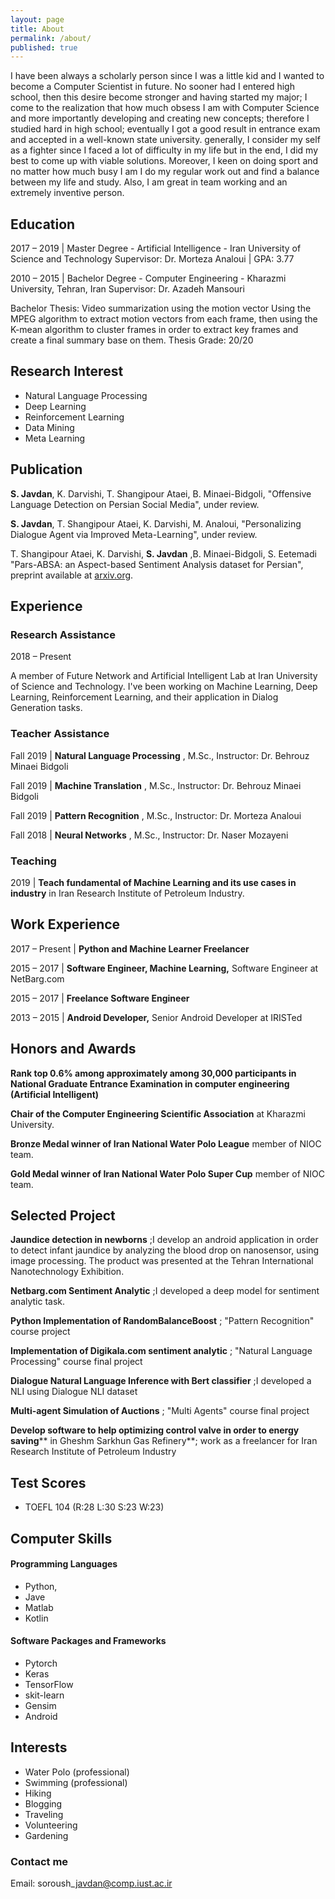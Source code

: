 ```yaml
---
layout: page
title: About
permalink: /about/
published: true
---
```


I have been always a scholarly person since I was a little kid and I wanted to become a Computer Scientist in future. No sooner had I entered high school, then this desire become stronger and having started my major; I come to the realization that how much obsess I am with Computer Science and more importantly developing and creating new concepts; therefore I studied hard in high school; eventually I got a good result in entrance exam and accepted in a well-known state university. generally, I consider my self as a fighter since I faced a lot of difficulty in my life but in the end, I did my best to come up with viable solutions.  Moreover, I keen on doing sport and no matter how much busy I am I do my regular work out and find a balance between my life and study. Also, I am great in team working and an extremely inventive person.



## Education

2017 – 2019 \| Master Degree - Artificial Intelligence - Iran University of Science and Technology
Supervisor: Dr. Morteza Analoui \| GPA: 3.77

2010 – 2015 \| Bachelor Degree - Computer Engineering -	Kharazmi University, Tehran, Iran
Supervisor: Dr. Azadeh Mansouri

Bachelor Thesis: Video summarization using the motion vector
Using the MPEG algorithm to extract motion vectors from each frame, then using the K-mean algorithm to cluster frames in order to extract key frames and create a final summary base on them.
Thesis Grade: 20/20

## Research Interest

- Natural Language Processing
- Deep Learning
- Reinforcement Learning
- Data Mining
- Meta Learning

## Publication

**S. Javdan**, K. Darvishi, T. Shangipour Ataei, B. Minaei-Bidgoli, &quot;Offensive Language Detection on Persian Social Media&quot;, under review.

**S. Javdan**, T. Shangipour Ataei, K. Darvishi, M. Analoui, &quot;Personalizing Dialogue Agent via Improved Meta-Learning&quot;, under review.

T. Shangipour Ataei, K. Darvishi, **S. Javdan** ,B. Minaei-Bidgoli, S. Eetemadi &quot;Pars-ABSA: an Aspect-based Sentiment Analysis dataset for Persian&quot;, preprint available at [arxiv.org](https://arxiv.org/pdf/1908.01815.pdf).

## Experience

### Research Assistance

2018 – Present

A member of Future Network and Artificial Intelligent Lab at Iran University of Science and Technology. I&#39;ve been working on Machine Learning, Deep Learning, Reinforcement Learning, and their application in Dialog Generation tasks.

### Teacher Assistance

Fall 2019 \| **Natural Language Processing** , M.Sc., Instructor: Dr. Behrouz Minaei Bidgoli

Fall 2019 \| **Machine Translation** , M.Sc., Instructor: Dr. Behrouz Minaei Bidgoli

Fall 2019 \| **Pattern Recognition** , M.Sc., Instructor: Dr. Morteza Analoui

Fall 2018 \| **Neural Networks** , M.Sc., Instructor: Dr. Naser Mozayeni

### Teaching

2019  \|  **Teach fundamental of Machine Learning and its use cases in industry** in Iran Research Institute of Petroleum Industry.

## Work Experience

2017 – Present \| **Python and Machine Learner Freelancer**

2015 – 2017 \| **Software Engineer, Machine Learning,** Software Engineer at NetBarg.com

2015 – 2017 \| **Freelance Software Engineer**

2013 – 2015 \| **Android Developer,** Senior Android Developer at IRISTed

## Honors and Awards

**Rank top 0.6% among approximately among 30,000 participants in National Graduate Entrance Examination in computer engineering (Artificial Intelligent)**

**Chair of the Computer Engineering Scientific Association** at Kharazmi University.

**Bronze Medal winner of Iran National Water Polo League** member of NIOC team.

**Gold Medal winner of Iran National Water Polo Super Cup** member of NIOC team.

## Selected Project

**Jaundice detection in newborns** ;I develop an android application in order to detect infant jaundice by analyzing the blood drop on nanosensor, using image processing. The product was presented at the Tehran International Nanotechnology Exhibition.

**Netbarg.com Sentiment Analytic** ;I developed a deep model for sentiment analytic task.

**Python Implementation of RandomBalanceBoost** ; &quot;Pattern Recognition&quot; course project

**Implementation of Digikala.com sentiment analytic** ; &quot;Natural Language Processing&quot; course final project

**Dialogue Natural Language Inference with Bert classifier** ;I developed a NLI using Dialogue NLI dataset

**Multi-agent Simulation of Auctions** ; &quot;Multi Agents&quot; course final project

**Develop software to help optimizing control valve in order to energy saving**** in Gheshm Sarkhun Gas Refinery**; work as a freelancer for Iran Research Institute of Petroleum Industry

## Test Scores
- TOEFL 104 (R:28 L:30 S:23 W:23)

## Computer Skills

#### Programming Languages              
- Python,
- Jave
- Matlab
- Kotlin

#### Software Packages and Frameworks
- Pytorch
- Keras
- TensorFlow
- skit-learn
- Gensim
- Android 


## Interests

- Water Polo (professional)
- Swimming (professional)
- Hiking
- Blogging
- Traveling
- Volunteering
- Gardening

### Contact me
Email: soroush\_javdan@comp.iust.ac.ir
